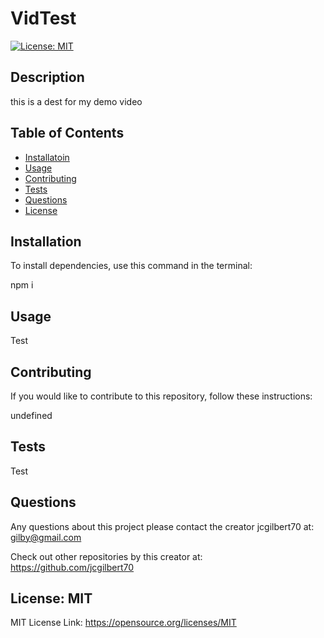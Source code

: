 
  # VidTest

  


  [![License: MIT](https://img.shields.io/badge/License-MIT-yellow.svg)](https://opensource.org/licenses/MIT)

  
 

  ## Description
  this is a dest for my demo video

  
 

  ## Table of Contents
  - [Installatoin](#installation)
  - [Usage](#usage)
  - [Contributing](#contributing)
  - [Tests](#tests)
  - [Questions](#questions)
  - [License](#license)
  
  
 

  ## Installation
  

  To install dependencies, use this command in the terminal: 
  

  npm i

  
 

  ## Usage
 Test

 
 

  ## Contributing
  

  If you would like to contribute to this repository, follow these instructions: 
  

  undefined

  
 

  ## Tests
  Test

  
 

  ## Questions
  Any questions about this project please contact the creator jcgilbert70 at:
  gilby@gmail.com
  

  Check out other repositories by this creator at: https://github.com/jcgilbert70

  


  ## License: MIT

  
 

  MIT License Link: https://opensource.org/licenses/MIT

  
